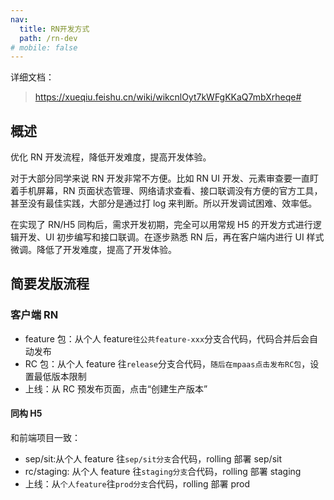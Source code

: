 ```yaml
---
nav:
  title: RN开发方式
  path: /rn-dev
# mobile: false
---
```


详细文档：

> https://xueqiu.feishu.cn/wiki/wikcnlOyt7kWFgKKaQ7mbXrheqe#

## 概述

优化 RN 开发流程，降低开发难度，提高开发体验。

对于大部分同学来说 RN 开发非常不方便。比如 RN UI 开发、元素审查要一直盯着手机屏幕，RN 页面状态管理、网络请求查看、接口联调没有方便的官方工具，甚至没有最佳实践，大部分是通过打 log 来判断。所以开发调试困难、效率低。

在实现了 RN/H5 同构后，需求开发初期，完全可以用常规 H5 的开发方式进行逻辑开发、UI 初步编写和接口联调。在逐步熟悉 RN 后，再在客户端内进行 UI 样式微调。降低了开发难度，提高了开发体验。

## 简要发版流程

### 客户端 RN

- feature 包：从个人 feature`往公共feature-xxx`分支合代码，代码合并后会自动发布
- RC 包：从个人 feature 往`release`分支合代码，`随后在mpaas点击发布RC包`，设置最低版本限制
- 上线：从 RC 预发布页面，点击“创建生产版本”

#### 同构 H5

和前端项目一致：

- sep/sit:从个人 feature 往`sep/sit分支`合代码，rolling 部署 sep/sit
- rc/staging: 从个人 feature 往`staging分支`合代码，rolling 部署 staging
- 上线：从`个人feature`往`prod分支`合代码，rolling 部署 prod
